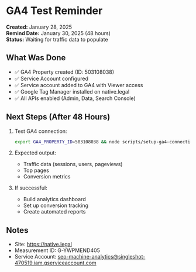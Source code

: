 # GA4 Test Reminder

**Created:** January 28, 2025  
**Remind Date:** January 30, 2025 (48 hours)  
**Status:** Waiting for traffic data to populate

## What Was Done
- ✅ GA4 Property created (ID: 503108038)
- ✅ Service Account configured
- ✅ Service account added to GA4 with Viewer access
- ✅ Google Tag Manager installed on native.legal
- ✅ All APIs enabled (Admin, Data, Search Console)

## Next Steps (After 48 Hours)
1. Test GA4 connection:
   ```bash
   export GA4_PROPERTY_ID=503108038 && node scripts/setup-ga4-connection.js
   ```

2. Expected output:
   - Traffic data (sessions, users, pageviews)
   - Top pages
   - Conversion metrics

3. If successful:
   - Build analytics dashboard
   - Set up conversion tracking
   - Create automated reports

## Notes
- Site: https://native.legal
- Measurement ID: G-YWPMEND405
- Service Account: seo-machine-analytics@singleshot-470519.iam.gserviceaccount.com
